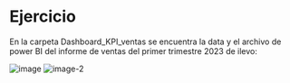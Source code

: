 # Ejercicio
En la carpeta Dashboard_KPI_ventas se encuentra la data y el archivo de power BI del informe de ventas del primer trimestre 2023 de ilevo:
   
![image](https://github.com/user-attachments/assets/47b8d5d8-887c-4dc6-94c4-48beec2b6fc8)
![image-2](https://github.com/user-attachments/assets/c1dc35d9-4a6d-42cf-b3a0-72692e73e411)
